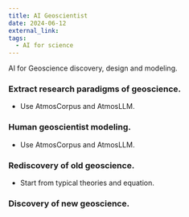 ```yaml
---
title: AI Geoscientist
date: 2024-06-12
external_link: 
tags:
  - AI for science
---
```


AI for Geoscience discovery, design and modeling.

<!--more-->

### Extract research paradigms of geoscience.
- Use AtmosCorpus and AtmosLLM.

### Human geoscientist modeling.
- Use AtmosCorpus and AtmosLLM.

### Rediscovery of old geoscience.
- Start from typical theories and equation.

### Discovery of new geoscience.
